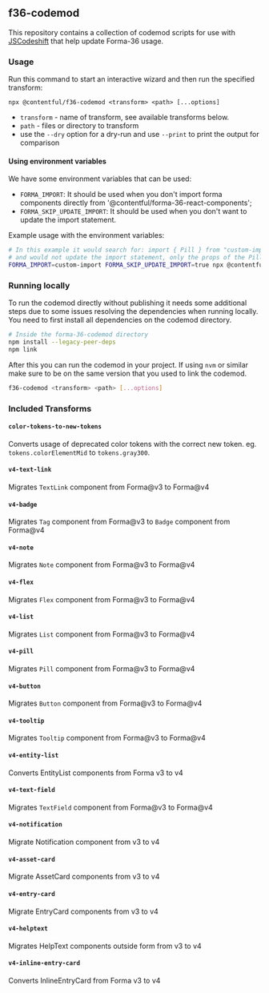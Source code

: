 ## f36-codemod

This repository contains a collection of codemod scripts for use with
[JSCodeshift](https://github.com/facebook/jscodeshift) that help update Forma-36 usage.

### Usage

Run this command to start an interactive wizard and then run the specified transform:

`npx @contentful/f36-codemod <transform> <path> [...options]`

- `transform` - name of transform, see available transforms below.
- `path` - files or directory to transform
- use the `--dry` option for a dry-run and use `--print` to print the output for comparison

#### Using environment variables

We have some environment variables that can be used:

- `FORMA_IMPORT`: It should be used when you don't import forma components directly from '@contentful/forma-36-react-components';
- `FORMA_SKIP_UPDATE_IMPORT`: It should be used when you don't want to update the import statement.

Example usage with the environment variables:

```sh
# In this example it would search for: import { Pill } from "custom-import"
# and would not update the import statement, only the props of the Pill component itself
FORMA_IMPORT=custom-import FORMA_SKIP_UPDATE_IMPORT=true npx @contentful/f36-codemod v4-pill
```

### Running locally

To run the codemod directly without publishing it needs some additional steps due to some issues resolving the dependencies when running locally.
You need to first install all dependencies on the codemod directory.

```sh
# Inside the forma-36-codemod directory
npm install --legacy-peer-deps
npm link
```

After this you can run the codemod in your project.
If using `nvm` or similar make sure to be on the same version that you used to link the codemod.

```sh
f36-codemod <transform> <path> [...options]
```

### Included Transforms

#### `color-tokens-to-new-tokens`

Converts usage of deprecated color tokens with the correct new token.
eg. `tokens.colorElementMid` to `tokens.gray300`.

#### `v4-text-link`

Migrates `TextLink` component from Forma@v3 to Forma@v4

#### `v4-badge`

Migrates `Tag` component from Forma@v3 to `Badge` component from Forma@v4

#### `v4-note`

Migrates `Note` component from Forma@v3 to Forma@v4

#### `v4-flex`

Migrates `Flex` component from Forma@v3 to Forma@v4

#### `v4-list`

Migrates `List` component from Forma@v3 to Forma@v4

#### `v4-pill`

Migrates `Pill` component from Forma@v3 to Forma@v4

#### `v4-button`

Migrates `Button` component from Forma@v3 to Forma@v4

#### `v4-tooltip`

Migrates `Tooltip` component from Forma@v3 to Forma@v4

#### `v4-entity-list`

Converts EntityList components from Forma v3 to v4

#### `v4-text-field`

Migrates `TextField` component from Forma@v3 to Forma@v4

#### `v4-notification`

Migrate Notification component from v3 to v4

#### `v4-asset-card`

Migrate AssetCard components from v3 to v4

#### `v4-entry-card`

Migrate EntryCard components from v3 to v4

#### `v4-helptext`

Migrates HelpText components outside form from v3 to v4

#### `v4-inline-entry-card`

Converts InlineEntryCard from Forma v3 to v4


